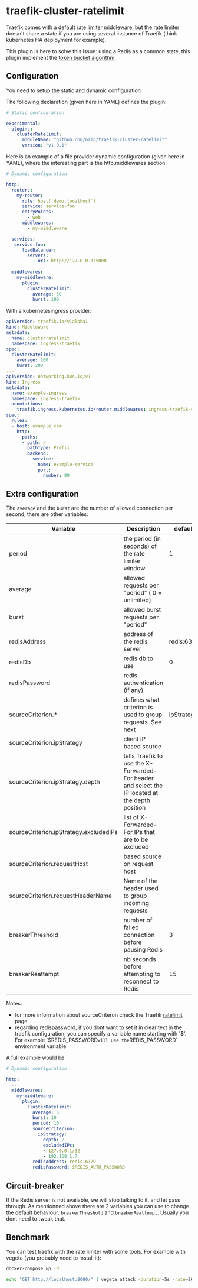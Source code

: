 # traefik-cluster-ratelimit

Traefik comes with a default [rate limiter](https://doc.traefik.io/traefik/middlewares/http/ratelimit/) middleware, but the rate limiter doesn't share a state if you are using several instance of Traefik (think kubernetes HA deployment for example).

This plugin is here to solve this issue: using a Redis as a common state, this plugin implement the [token bucket algorithm](https://en.wikipedia.org/wiki/Token_bucket).

## Configuration

You need to setup the static and dynamic configuration

The following declaration (given here in YAML) defines the plugin:

```yml
# Static configuration

experimental:
  plugins:
    clusterRatelimit:
      moduleName: "github.com/nzin/traefik-cluster-ratelimit"
      version: "v1.0.1"
```

Here is an example of a file provider dynamic configuration (given here in YAML), where the interesting part is the http.middlewares section:

```yml
# Dynamic configuration

http:
  routers:
    my-router:
      rule: host(`demo.localhost`)
      service: service-foo
      entryPoints:
        - web
      middlewares:
        - my-middleware

  services:
   service-foo:
      loadBalancer:
        servers:
          - url: http://127.0.0.1:5000
  
  middlewares:
    my-middleware:
      plugin:
        clusterRatelimit:
          average: 50
          burst: 100
```

With a kubernetesingress provider:

```yml
apiVersion: traefik.io/v1alpha1
kind: Middleware
metadata:
  name: clusterratelimit
  namespace: ingress-traefik
spec:
  clusterRatelimit:
    average: 100
    burst: 200
---
apiVersion: networking.k8s.io/v1
kind: Ingress
metadata:
  name: example-ingress
  namespace: ingress-traefik
  annotations:
    traefik.ingress.kubernetes.io/router.middlewares: ingress-traefik-clusterratelimit@kubernetescrd
spec:
  rules:
  - host: example.com
    http:
      paths:
      - path: /
        pathType: Prefix
        backend:
          service:
            name: example-service
            port:
              number: 80
```

## Extra configuration

The `average` and the `burst` are the number of allowed connection per second, there are other variables:

| Variable                    | Description                                        | default    |
|-----------------------------|----------------------------------------------------|------------|
| period                      | the period (in seconds) of the rate limiter window | 1          |
| average                     | allowed requests per "period" ( 0 = unlimited)     |            |
| burst                       | allowed burst requests per "period"                |            |
| redisAddress                | address of the redis server                        | redis:6379 |
| redisDb                     | redis db to use                                    | 0          |
| redisPassword               | redis authentication (if any)                      |            |
| sourceCriterion.*           | defines what criterion is used to group requests. See next | ipStrategy |
| sourceCriterion.ipStrategy  | client IP based source                             |            |
| sourceCriterion.ipStrategy.depth | tells Traefik to use the X-Forwarded-For header and select the IP located at the depth position |    |
| sourceCriterion.ipStrategy.excludedIPs | list of X-Forwarded-For IPs that are to be excluded | |
| sourceCriterion.requestHost | based source on request host                       |            |
| sourceCriterion.requestHeaderName | Name of the header used to group incoming requests|       |
| breakerThreshold            | number of failed connection before pausing Redis   | 3          |
| breakerReattempt            | nb seconds before attempting to reconnect to Redis | 15         |

Notes:
- for more information about sourceCriteron check the Traefik [ratelimit](https://doc.traefik.io/traefik/middlewares/http/ratelimit/) page
- regarding redispassword, if you dont want to set it in clear text in the traefik configuration, you can specify a variable name starting with '$'. For example `$REDIS_PASSWORD` will use the `REDIS_PASSWORD` environment variable

A full example would be

```yml
# Dynamic configuration

http:
  ...
  middlewares:
    my-middleware:
      plugin:
        clusterRatelimit:
          average: 5
          burst: 10
          period: 10
          sourceCriterion:
            ipStrategy:
              depth: 2
              excludedIPs:
              - 127.0.0.1/32
              - 192.168.1.7          
          redisAddress: redis:6379
          redisPassword: $REDIS_AUTH_PASSWORD
```

## Circuit-breaker

If the Redis server is not available, we will stop talking to it, and let pass through.
As mentionned above there are 2 variables you can use to change the default behaviour: `breakerThreshold` and `breakerReattempt`. Usually you dont need to tweak that.

## Benchmark

You can test traefik with the rate limiter with some tools. For example with vegeta (you probably need to install it):
```sh
docker-compose up -d

echo "GET http://localhost:8000/" | vegeta attack -duration=5s -rate=200 | tee results.bin | vegeta report
```
